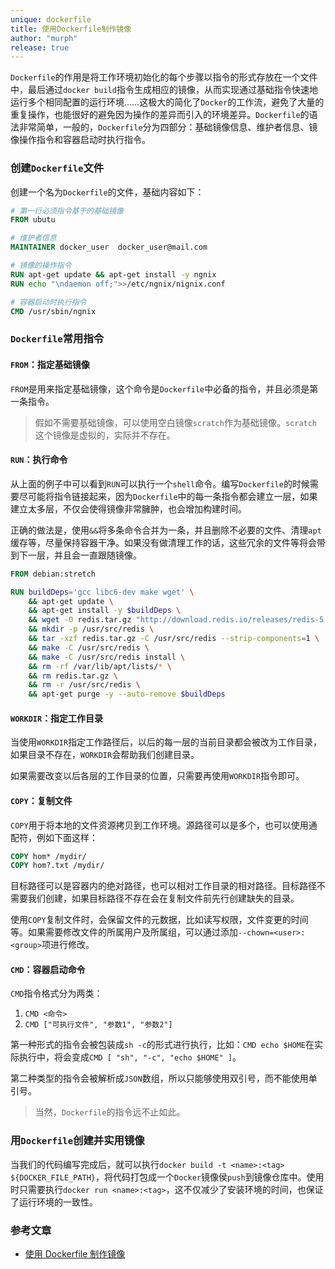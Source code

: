 ```yaml
---
unique: dockerfile
title: 使用Dockerfile制作镜像
author: "murph"
release: true
---
```


`Dockerfile`的作用是将工作环境初始化的每个步骤以指令的形式存放在一个文件中，最后通过`docker build`指令生成相应的镜像，从而实现通过基础指令快速地运行多个相同配置的运行环境……这极大的简化了`Docker`的工作流，避免了大量的重复操作，也能很好的避免因为操作的差异而引入的环境差异。`Dockerfile`的语法非常简单，一般的，`Dockerfile`分为四部分：基础镜像信息、维护者信息、镜像操作指令和容器启动时执行指令。

<!--- more --->

### 创建`Dockerfile`文件

创建一个名为`Dockerfile`的文件，基础内容如下：

```dockerfile
# 第一行必须指令基于的基础镜像
FROM ubutu

# 维护者信息
MAINTAINER docker_user  docker_user@mail.com

# 镜像的操作指令
RUN apt-get update && apt-get install -y ngnix 
RUN echo "\ndaemon off;">>/etc/ngnix/nignix.conf

# 容器启动时执行指令
CMD /usr/sbin/ngnix
```

### `Dockerfile`常用指令

#### `FROM`：指定基础镜像

`FROM`是用来指定基础镜像，这个命令是`Dockerfile`中必备的指令，并且必须是第一条指令。

> 假如不需要基础镜像，可以使用空白镜像`scratch`作为基础镜像。`scratch`这个镜像是虚拟的，实际并不存在。

#### `RUN`：执行命令

从上面的例子中可以看到`RUN`可以执行一个`shell`命令。编写`Dockerfile`的时候需要尽可能将指令链接起来，因为`Dockerfile`中的每一条指令都会建立一层，如果建立太多层，不仅会使得镜像非常臃肿，也会增加构建时间。


正确的做法是，使用`&&`将多条命令合并为一条，并且删除不必要的文件、清理`apt`缓存等，尽量保持容器干净。如果没有做清理工作的话，这些冗余的文件等将会带到下一层，并且会一直跟随镜像。

```dockerfile
FROM debian:stretch

RUN buildDeps='gcc libc6-dev make wget' \
    && apt-get update \
    && apt-get install -y $buildDeps \
    && wget -O redis.tar.gz "http://download.redis.io/releases/redis-5.0.3.tar.gz" \
    && mkdir -p /usr/src/redis \
    && tar -xzf redis.tar.gz -C /usr/src/redis --strip-components=1 \
    && make -C /usr/src/redis \
    && make -C /usr/src/redis install \
    && rm -rf /var/lib/apt/lists/* \
    && rm redis.tar.gz \
    && rm -r /usr/src/redis \
    && apt-get purge -y --auto-remove $buildDeps
```

#### `WORKDIR`：指定工作目录

当使用`WORKDIR`指定工作路径后，以后的每一层的当前目录都会被改为工作目录，如果目录不存在，`WORKDIR`会帮助我们创建目录。

如果需要改变以后各层的工作目录的位置，只需要再使用`WORKDIR`指令即可。

#### `COPY`：复制文件

`COPY`用于将本地的文件资源拷贝到工作环境。源路径可以是多个，也可以使用通配符，例如下面这样：

```dockerfile
COPY hom* /mydir/
COPY hom?.txt /mydir/
```

目标路径可以是容器内的绝对路径，也可以相对工作目录的相对路径。目标路径不需要我们创建，如果目标路径不存在会在复制文件前先行创建缺失的目录。

使用`COPY`复制文件时，会保留文件的元数据，比如读写权限，文件变更的时间等。如果需要修改文件的所属用户及所属组，可以通过添加`--chown=<user>:<group>`项进行修改。

#### `CMD`：容器启动命令

`CMD`指令格式分为两类：

1. `CMD <命令>`
2. `CMD ["可执行文件", "参数1", "参数2"]`

第一种形式的指令会被包装成`sh -c`的形式进行执行，比如：`CMD echo $HOME`在实际执行中，将会变成`CMD [ "sh", "-c", "echo $HOME" ]`。

第二种类型的指令会被解析成`JSON`数组，所以只能够使用双引号，而不能使用单引号。


> 当然，`Dockerfile`的指令远不止如此。

### 用`Dockerfile`创建并实用镜像

当我们的代码编写完成后，就可以执行`docker build -t <name>:<tag> ${DOCKER_FILE_PATH}`，将代码打包成一个`Docker`镜像侯`push`到镜像仓库中。使用时只需要执行`docker run <name>:<tag>`，这不仅减少了安装环境的时间，也保证了运行环境的一致性。


### 参考文章

- [使用 Dockerfile 制作镜像](https://zhuanlan.zhihu.com/p/88387401)